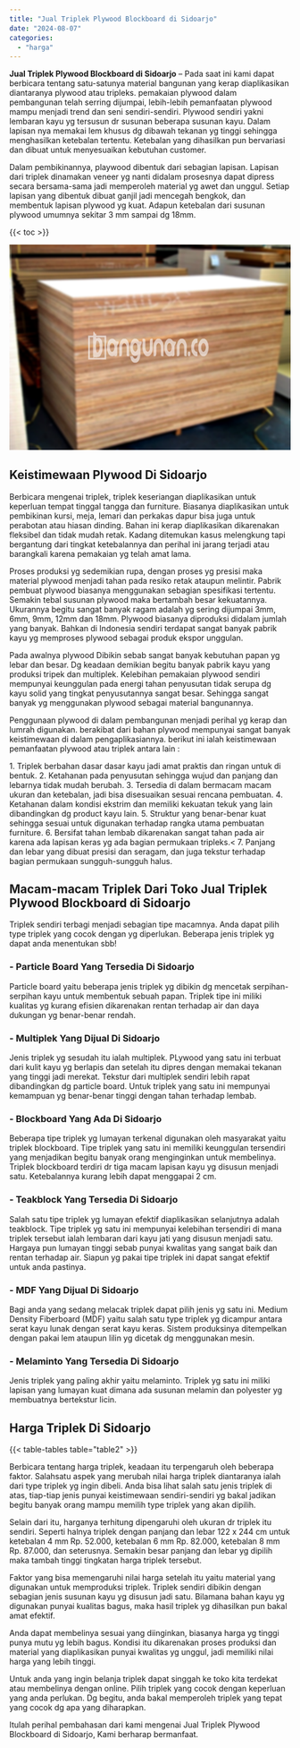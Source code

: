 ```yaml
---
title: "Jual Triplek Plywood Blockboard di Sidoarjo"
date: "2024-08-07"
categories: 
  - "harga"
---
```


**Jual Triplek Plywood Blockboard di Sidoarjo** – Pada saat ini kami dapat berbicara tentang satu-satunya material bangunan yang kerap diaplikasikan diantaranya plywood atau tripleks. pemakaian plywood dalam pembangunan telah serring dijumpai, lebih-lebih pemanfaatan plywood mampu menjadi trend dan seni sendiri-sendiri. Plywood sendiri yakni lembaran kayu yg tersusun dr susunan beberapa susunan kayu. Dalam lapisan nya memakai lem khusus dg dibawah tekanan yg tinggi sehingga menghasilkan ketebalan tertentu. Ketebalan yang dihasilkan pun bervariasi dan dibuat untuk menyesuaikan kebutuhan customer.

Dalam pembikinannya, playwood dibentuk dari sebagian lapisan. Lapisan dari triplek dinamakan veneer yg nanti didalam prosesnya dapat dipress secara bersama-sama jadi memperoleh material yg awet dan unggul. Setiap lapisan yang dibentuk dibuat ganjil jadi mencegah bengkok, dan membentuk lapisan plywood yg kuat. Adapun ketebalan dari susunan plywood umumnya sekitar 3 mm sampai dg 18mm.

{{< toc >}}

![Jual Triplek Plywood Blockboard di Sidoarjo](/images/jual-triplek-murah-36.png)

## Keistimewaan Plywood Di Sidoarjo

Berbicara mengenai triplek, triplek keseriangan diaplikasikan untuk keperluan tempat tinggal tangga dan furniture. Biasanya diaplikasikan untuk pembikinan kursi, meja, lemari dan perkakas dapur bisa juga untuk perabotan atau hiasan dinding. Bahan ini kerap diaplikasikan dikarenakan fleksibel dan tidak mudah retak. Kadang ditemukan kasus melengkung tapi bergantung dari tingkat ketebalannya dan perihal ini jarang terjadi atau barangkali karena pemakaian yg telah amat lama.

Proses produksi yg sedemikian rupa, dengan proses yg presisi maka material plywood menjadi tahan pada resiko retak ataupun melintir. Pabrik pembuat plywood biasanya menggunakan sebagian spesifikasi tertentu. Semakin tebal susunan plywood maka bertambah besar kekuatannya. Ukurannya begitu sangat banyak ragam adalah yg sering dijumpai 3mm, 6mm, 9mm, 12mm dan 18mm. Plywood biasanya diproduksi didalam jumlah yang banyak. Bahkan di Indonesia sendiri terdapat sangat banyak pabrik kayu yg memproses plywood sebagai produk ekspor unggulan.

Pada awalnya plywood Dibikin sebab sangat banyak kebutuhan papan yg lebar dan besar. Dg keadaan demikian begitu banyak pabrik kayu yang produksi tripek dan multiplek. Kelebihan pemakaian plywood sendiri mempunyai keunggulan pada energi tahan penyusutan tidak serupa dg kayu solid yang tingkat penyusutannya sangat besar. Sehingga sangat banyak yg menggunakan plywood sebagai material bangunannya.

Penggunaan plywood di dalam pembangunan menjadi perihal yg kerap dan lumrah digunakan. berakibat dari bahan plywood mempunyai sangat banyak keistimewaan di dalam pengaplikasiannya. berikut ini ialah keistimewaan pemanfaatan plywood atau triplek antara lain :

1\. Triplek berbahan dasar dasar kayu jadi amat praktis dan ringan untuk di bentuk. 2. Ketahanan pada penyusutan sehingga wujud dan panjang dan lebarnya tidak mudah berubah. 3. Tersedia di dalam bermacam macam ukuran dan ketebalan, jadi bisa disesuaikan sesuai rencana pembuatan. 4. Ketahanan dalam kondisi ekstrim dan memiliki kekuatan tekuk yang lain dibandingkan dg product kayu lain. 5. Struktur yang benar-benar kuat sehingga sesuai untuk digunakan terhadap rangka utama pembuatan furniture. 6. Bersifat tahan lembab dikarenakan sangat tahan pada air karena ada lapisan keras yg ada bagian permukaan tripleks.< 7. Panjang dan lebar yang dibuat presisi dan seragam, dan juga tekstur terhadap bagian permukaan sungguh-sungguh halus.

## Macam-macam Triplek Dari Toko Jual Triplek Plywood Blockboard di Sidoarjo

Triplek sendiri terbagi menjadi sebagian tipe macamnya. Anda dapat pilih type triplek yang cocok dengan yg diperlukan. Beberapa jenis triplek yg dapat anda menentukan sbb!

### \- Particle Board Yang Tersedia Di Sidoarjo

Particle board yaitu beberapa jenis triplek yg dibikin dg mencetak serpihan-serpihan kayu untuk membentuk sebuah papan. Triplek tipe ini miliki kualitas yg kurang efisien dikarenakan rentan terhadap air dan daya dukungan yg benar-benar rendah.

### \- Multiplek Yang Dijual Di Sidoarjo

Jenis triplek yg sesudah itu ialah multiplek. PLywood yang satu ini terbuat dari kulit kayu yg berlapis dan setelah itu dipres dengan memakai tekanan yang tinggi jadi merekat. Tekstur dari multiplek sendiri lebih rapat dibandingkan dg particle board. Untuk triplek yang satu ini mempunyai kemampuan yg benar-benar tinggi dengan tahan terhadap lembab.

### \- Blockboard Yang Ada Di Sidoarjo

Beberapa tipe triplek yg lumayan terkenal digunakan oleh masyarakat yaitu triplek blockboard. Tipe triplek yang satu ini memiliki keunggulan tersendiri yang menjadikan begitu banyak orang menginginkan untuk membelinya. Triplek blockboard terdiri dr tiga macam lapisan kayu yg disusun menjadi satu. Ketebalannya kurang lebih dapat menggapai 2 cm.

### \- Teakblock Yang Tersedia Di Sidoarjo

Salah satu tipe triplek yg lumayan efektif diaplikasikan selanjutnya adalah teakblock. Tipe triplek yg satu ini mempunyai kelebihan tersendiri di mana triplek tersebut ialah lembaran dari kayu jati yang disusun menjadi satu. Hargaya pun lumayan tinggi sebab punyai kwalitas yang sangat baik dan rentan terhadap air. Siapun yg pakai tipe triplek ini dapat sangat efektif untuk anda pastinya.

### \- MDF Yang Dijual Di Sidoarjo

Bagi anda yang sedang melacak triplek dapat pilih jenis yg satu ini. Medium Density Fiberboard (MDF) yaitu salah satu type triplek yg dicampur antara serat kayu lunak dengan serat kayu keras. Sistem produksinya ditempelkan dengan pakai lem ataupun lilin yg dicetak dg menggunakan mesin.

### \- Melaminto Yang Tersedia Di Sidoarjo

Jenis triplek yang paling akhir yaitu melaminto. Triplek yg satu ini miliki lapisan yang lumayan kuat dimana ada susunan melamin dan polyester yg membuatnya bertekstur licin.

## Harga Triplek Di Sidoarjo

{{< table-tables table="table2" >}}

Berbicara tentang harga triplek, keadaan itu terpengaruh oleh beberapa faktor. Salahsatu aspek yang merubah nilai harga triplek diantaranya ialah dari type triplek yg ingin dibeli. Anda bisa lihat salah satu jenis triplek di atas, tiap-tiap jenis punyai keistimewaan sendiri-sendiri yg bakal jadikan begitu banyak orang mampu memilih type triplek yang akan dipilih.

Selain dari itu, harganya terhitung dipengaruhi oleh ukuran dr triplek itu sendiri. Seperti halnya triplek dengan panjang dan lebar 122 x 244 cm untuk ketebalan 4 mm Rp. 52.000, ketebalan 6 mm Rp. 82.000, ketebalan 8 mm Rp. 87.000, dan seterusnya. Semakin besar panjang dan lebar yg dipilih maka tambah tinggi tingkatan harga triplek tersebut.

Faktor yang bisa memengaruhi nilai harga setelah itu yaitu material yang digunakan untuk memproduksi triplek. Triplek sendiri dibikin dengan sebagian jenis susunan kayu yg disusun jadi satu. Bilamana bahan kayu yg digunakan punyai kualitas bagus, maka hasil triplek yg dihasilkan pun bakal amat efektif.

Anda dapat membelinya sesuai yang diinginkan, biasanya harga yg tinggi punya mutu yg lebih bagus. Kondisi itu dikarenakan proses produksi dan material yang diaplikasikan punyai kwalitas yg unggul, jadi memiliki nilai harga yang lebih tinggi.

Untuk anda yang ingin belanja triplek dapat singgah ke toko kita terdekat atau membelinya dengan online. Pilih triplek yang cocok dengan keperluan yang anda perlukan. Dg begitu, anda bakal memperoleh triplek yang tepat yang cocok dg apa yang diharapkan.

Itulah perihal pembahasan dari kami mengenai Jual Triplek Plywood Blockboard di Sidoarjo, Kami berharap bermanfaat.
